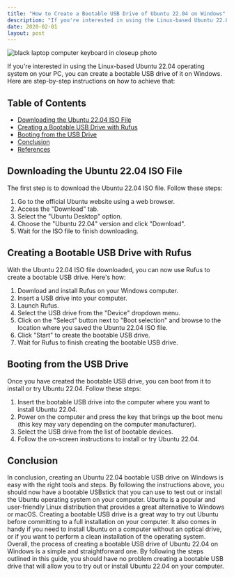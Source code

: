 ```yaml
---
title: "How to Create a Bootable USB Drive of Ubuntu 22.04 on Windows"
description: "If you're interested in using the Linux-based Ubuntu 22.04 operating system on your PC, you can create a bootable USB drive of it on Windows. Here are step-by-step instructions on how to achieve that:"
date: 2020-02-01
layout: post
---
```


<article>
    <img alt="black laptop computer keyboard in closeup photo" src="https://images.unsplash.com/photo-1530133532239-eda6f53fcf0f?crop=entropy&amp;cs=tinysrgb&amp;fit=max&amp;fm=jpg&amp;ixid=Mnw0NDU0ODN8MHwxfHNlYXJjaHwxfHxIb3clMjB0byUyMENyZWF0ZSUyMGElMjBCb290YWJsZSUyMFVTQiUyMERyaXZlJTIwb2YlMjBVYnVudHUlMjAyMi4wNCUyMG9uJTIwV2luZG93c3xlbnwwfDB8fHwxNjgzNjYwOTYz&amp;ixlib=rb-4.0.3&amp;q=80&amp;w=1080"/>
    <p>If you're interested in using the Linux-based Ubuntu 22.04 operating system on your PC, you can create a bootable USB drive of it on Windows. Here are step-by-step instructions on how to achieve that:</p>

<h2>Table of Contents</h2>
<ul>
    <li><a href="#download-ubuntu-22.04-iso">Downloading the Ubuntu 22.04 ISO File</a></li>
    <li><a href="#create-bootable-usb-drive">Creating a Bootable USB Drive with Rufus</a></li>
    <li><a href="#boot-from-usb-drive">Booting from the USB Drive</a></li>
    <li><a href="#conclusion">Conclusion</a></li>
    <li><a href="#references">References</a></li>
</ul>

<h2 id="download-ubuntu-22.04-iso">Downloading the Ubuntu 22.04 ISO File</h2>
<p>The first step is to download the Ubuntu 22.04 ISO file. Follow these steps:</p>
<ol>
    <li>Go to the official Ubuntu website using a web browser.</li>
    <li>Access the "Download" tab.</li>
    <li>Select the "Ubuntu Desktop" option.</li>
    <li>Choose the "Ubuntu 22.04" version and click "Download".</li>
    <li>Wait for the ISO file to finish downloading.</li>
</ol>

<h2 id="create-bootable-usb-drive">Creating a Bootable USB Drive with Rufus</h2>
<p>With the Ubuntu 22.04 ISO file downloaded, you can now use Rufus to create a bootable USB drive. Here's how:</p>
<ol>
    <li>Download and install Rufus on your Windows computer.</li>
    <li>Insert a USB drive into your computer.</li>
    <li>Launch Rufus.</li>
    <li>Select the USB drive from the "Device" dropdown menu.</li>
    <li>Click on the "Select" button next to "Boot selection" and browse to the location where you saved the Ubuntu 22.04 ISO file.</li>
    <li>Click "Start" to create the bootable USB drive.</li>
    <li>Wait for Rufus to finish creating the bootable USB drive.</li>
</ol>

<h2 id="boot-from-usb-drive">Booting from the USB Drive</h2>
<p>Once you have created the bootable USB drive, you can boot from it to install or try Ubuntu 22.04. Follow these steps:</p>
<ol>
    <li>Insert the bootable USB drive into the computer where you want to install Ubuntu 22.04.</li>
    <li>Power on the computer and press the key that brings up the boot menu (this key may vary depending on the computer manufacturer).</li>
    <li>Select the USB drive from the list of bootable devices.</li>
    <li>Follow the on-screen instructions to install or try Ubuntu 22.04.</li>
</ol>

<h2 id="conclusion">Conclusion</h2>
<p>In conclusion, creating an Ubuntu 22.04 bootable USB drive on Windows is easy with the right tools and steps. By following the instructions above, you should now have a bootable USBstick that you can use to test out or install the Ubuntu operating system on your computer. Ubuntu is a popular and user-friendly Linux distribution that provides a great alternative to Windows or macOS.
Creating a bootable USB drive is a great way to try out Ubuntu before committing to a full installation on your computer. It also comes in handy if you need to install Ubuntu on a computer without an optical drive, or if you want to perform a clean installation of the operating system.
Overall, the process of creating a bootable USB drive of Ubuntu 22.04 on Windows is a simple and straightforward one. By following the steps outlined in this guide, you should have no problem creating a bootable USB drive that will allow you to try out or install Ubuntu 22.04 on your computer.
</p>
</article>
